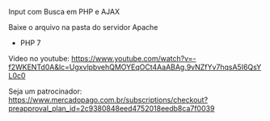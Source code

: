 Input com Busca em PHP e AJAX

Baixe o arquivo na pasta do servidor Apache

- PHP 7


Video no youtube: https://www.youtube.com/watch?v=-f2WKENTd0A&lc=UgxvlpbvehQMOYEqOCt4AaABAg.9vNZfYv7hqsA5I6QsYL0c0

Seja um patrocinador: https://www.mercadopago.com.br/subscriptions/checkout?preapproval_plan_id=2c9380848eed4752018eedb8ca7f0039
